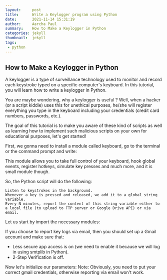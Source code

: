 ```yaml
---
layout:     post
title:      Write a Keylogger program using Python
date:       2021-11-14 15:31:19
author:     Aarcha Paul
summary:    How to Make a Keylogger in Python
categories: jekyll
thumbnail:  jekyll
tags:
 - python
---
```


## How to Make a Keylogger in Python
A keylogger is a type of surveillance technology used to monitor and record each keystroke typed on a specific computer's keyboard. In this tutorial, you will learn how to write a keylogger in Python.

You are maybe wondering, why a keylogger is useful ? Well, when a hacker (or a script kiddie) uses this for unethical purposes, he/she will register everything you type in the keyboard including your credentials (credit card numbers, passwords, etc.).

The goal of this tutorial is to make you aware of these kind of scripts as well as learning how to implement such malicious scripts on your own for educational purposes, let's get started!

First, we gonna need to install a module called keyboard, go to the terminal or the command prompt and write:

This module allows you to take full control of your keyboard, hook global events, register hotkeys, simulate key presses and much more, and it is small module though.

So, the Python script will do the following:

    Listen to keystrokes in the background.
    Whenever a key is pressed and released, we add it to a global string variable.
    Every N minutes, report the content of this string variable either to a local file (to upload to FTP server or Google Drive API) or via email.

Let us start by import the necessary modules:

If you choose to report key logs via email, then you should set up a Gmail account and make sure that:

- Less secure app access is on (we need to enable it because we will log in using smtplib in Python).
- 2-Step Verification is off.

Now let's initialize our parameters:
Note: Obviously, you need to put your correct gmail credentials, otherwise reporting via email won't work.


